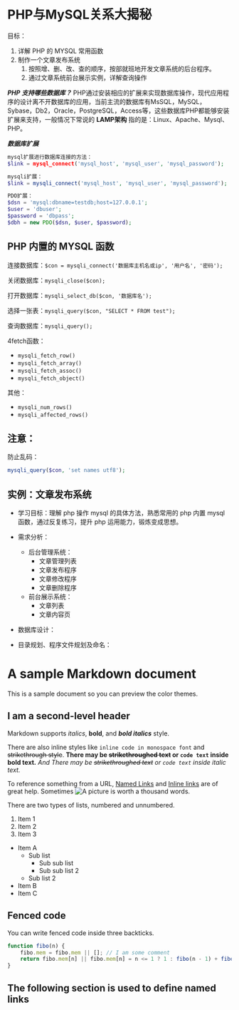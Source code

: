 # PHP与MySQL关系大揭秘

目标：

1. 详解 PHP 的 MYSQL 常用函数
2. 制作一个文章发布系统
    1. 按照增、删、改、查的顺序，按部就班地开发文章系统的后台程序。
    2. 通过文章系统前台展示实例，详解查询操作

___PHP 支持哪些数据库？___
PHP通过安装相应的扩展来实现数据库操作，现代应用程序的设计离不开数据库的应用，当前主流的数据库有MsSQL，MySQL，Sybase，Db2，Oracle，PostgreSQL，Access等，这些数据库PHP都能够安装扩展来支持，一般情况下常说的 __LAMP架构__ 指的是：Linux、Apache、Mysql、PHP。

___数据库扩展___
```php
mysql扩展进行数据库连接的方法：
$link = mysql_connect('mysql_host', 'mysql_user', 'mysql_password');

mysqli扩展：
$link = mysqli_connect('mysql_host', 'mysql_user', 'mysql_password');

PDO扩展：
$dsn = 'mysql:dbname=testdb;host=127.0.0.1';
$user = 'dbuser';
$password = 'dbpass';
$dbh = new PDO($dsn, $user, $password);
```

## PHP 内置的 MYSQL 函数

连接数据库：`$con = mysqli_connect('数据库主机名或ip', '用户名', '密码');`

关闭数据库：`mysqli_close($con);`

打开数据库：`mysqli_select_db($con, '数据库名');`

选择一张表：`mysqli_query($con, "SELECT * FROM test");`

查询数据库：`mysqli_query();`

4fetch函数：

* `mysqli_fetch_row()`
* `mysqli_fetch_array()`
* `mysqli_fetch_assoc()`
* `mysqli_fetch_object()`

其他：

* `mysqli_num_rows()`
* `mysqli_affected_rows()`

## 注意：
防止乱码：
```php
mysqli_query($con, 'set names utf8');
```


## 实例：文章发布系统

* 学习目标：理解 php 操作 mysql 的具体方法，熟悉常用的 php 内置 mysql 函数，通过反复练习，提升 php 运用能力，锻炼变成思想。

* 需求分析：
    - 后台管理系统：
        + 文章管理列表
        + 文章发布程序
        + 文章修改程序
        + 文章删除程序
    - 前台展示系统：
        + 文章列表
        + 文章内容页

* 数据库设计：

* 目录规划、程序文件规划及命名：









# A sample Markdown document

This is a sample document so you can preview the color themes.

## I am a second-level header

Markdown supports _italics_, __bold__, and ___bold italics___ style.

There are also inline styles like `inline code in monospace font` and ~~strikethrough style~~. __There may be ~~strikethroughed text~~ or `code text` inside bold text.__ _And There may be ~~strikethroughed text~~ or `code text` inside italic text._

To reference something from a URL, [Named Links][links] and [Inline links](https://example.com/index.html) are of great help. Sometimes ![A picture][sample image] is worth a thousand words.

There are two types of lists, numbered and unnumbered.

1. Item 1
2. Item 2
3. Item 3

* Item A
    - Sub list
        + Sub sub list
        + Sub sub list 2
    - Sub list 2
* Item B
* Item C

## Fenced code

You can write fenced code inside three backticks.

```javascript
function fibo(n) {
    fibo.mem = fibo.mem || []; // I am some comment
    return fibo.mem[n] || fibo.mem[n] = n <= 1 ? 1 : fibo(n - 1) + fibo(n - 2);
}
```

## The following section is used to define named links

[links]: https://example.com/index.html
[sample image]: https://example.com/sample.png
